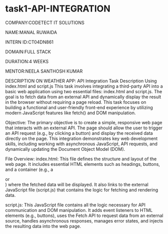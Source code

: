 # task1-API-INTEGRATION

COMPANY:CODETECT IT SOLUTIONS

NAME:MANAL RUWAIDA

INTERN ID:CT04DN861

DOMAIN:FULL STACK

DURATION:4 WEEKS

MENTOR:NEELA SANTHOSH KUMAR

DESCRIPTION ON WEATHER APP:
API Integration Task Description Using index.html and script.js
This task involves integrating a third-party API into a basic web application using two essential files: index.html and script.js. The goal is to fetch data from an external API and dynamically display the result in the browser without requiring a page reload. This task focuses on building a functional and user-friendly front-end experience by utilizing modern JavaScript features like fetch() and DOM manipulation.

Objective:
The primary objective is to create a simple, responsive web page that interacts with an external API. The page should allow the user to trigger an API request (e.g., by clicking a button) and display the received data directly on the page. This integration demonstrates key web development skills, including working with asynchronous JavaScript, API requests, and dynamically updating the Document Object Model (DOM).

File Overview:
index.html:
This file defines the structure and layout of the web page. It includes essential HTML elements such as headings, buttons, and a container (e.g., a <div> or <section>) where the fetched data will be displayed. It also links to the external JavaScript file (script.js) that contains the logic for fetching and rendering data.

script.js:
This JavaScript file contains all the logic necessary for API communication and DOM manipulation. It adds event listeners to HTML elements (e.g., buttons), uses the Fetch API to request data from an external source, handles asynchronous responses, manages error states, and injects the resulting data into the web page.
